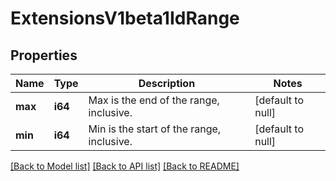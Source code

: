 # ExtensionsV1beta1IdRange

## Properties
Name | Type | Description | Notes
------------ | ------------- | ------------- | -------------
**max** | **i64** | Max is the end of the range, inclusive. | [default to null]
**min** | **i64** | Min is the start of the range, inclusive. | [default to null]

[[Back to Model list]](../README.md#documentation-for-models) [[Back to API list]](../README.md#documentation-for-api-endpoints) [[Back to README]](../README.md)


